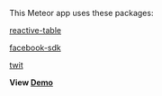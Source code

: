 This Meteor app uses these packages:

[reactive-table](https://atmospherejs.com/package/reactive-table)

[facebook-sdk](https://atmospherejs.com/package/facebook-sdk)

[twit](https://atmospherejs.com/package/twit)

**View [Demo](http://movies_list.meteor.com)**
